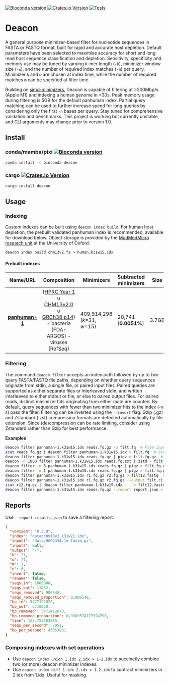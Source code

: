 [![Bioconda version](https://anaconda.org/bioconda/deacon/badges/version.svg)](https://anaconda.org/bioconda/deacon) [![Crates.io Version](https://img.shields.io/crates/v/deacon?style=flat-square)](https://crates.io/crates/deacon) [![Tests](https://github.com/bede/deacon/actions/workflows/test.yml/badge.svg)](https://github.com/bede/deacon/actions/workflows/test.yml)

# Deacon

A general purpose minimizer-based filter for nucleotide sequences in FASTA or FASTQ format, built for rapid and accurate host depletion. Default parameters have been selected to maximise accuracy for short and long read host sequence classification and depletion. Sensitivity, specificity and memory use may be tuned by varying *k*-mer length (`-k`), minimizer window size (`-w`), and the number of required index matches (`-m`) per query. Minimizer `k` and `w`  are chosen at index time, while the number of required matches `m` can be specified at filter time.

Building on [simd-minimizers](https://github.com/rust-seq/simd-minimizers), Deacon is capable of filtering at >200Mbp/s (Apple M1) and indexing a human genome in <30s. Peak memory usage during filtering is 5GB for the default panhuman index. Partial query matching can be used to further increase speed for long queries by considering only the first `-n` bases per query. Stay tuned for comprehensive validation and benchmarks. This project is working but currently unstable, and CLI arguments may change prior to version 1.0.

## Install

### conda/mamba/pixi  [![Bioconda version](https://anaconda.org/bioconda/deacon/badges/version.svg)](https://anaconda.org/bioconda/deacon)

```bash
conda install -c bioconda deacon
```

### cargo [![Crates.io Version](https://img.shields.io/crates/v/deacon?style=flat-square)](https://crates.io/crates/deacon)

```bash
cargo install deacon
```

## Usage

### Indexing

Custom indexes can be built using `deacon index build`. For human host depletion, the prebuilt validated panhuman index is recommended, available for download below. Object storage is provided by the [ModMedMicro research unit](https://www.expmedndm.ox.ac.uk/modernising-medical-microbiology) at the University of Oxford.

```shell
deacon index build chm13v2.fa > human.k31w15.idx
```

#### Prebuilt indexes

|                           Name/URL                           |                         Composition                          | Minimizers                   | Subtracted minimizers | Size  | Date    |
| :----------------------------------------------------------: | :----------------------------------------------------------: | ---------------------------- | --------------------- | ----- | ------- |
| [**panhuman-1**](https://objectstorage.uk-london-1.oraclecloud.com/n/lrbvkel2wjot/b/human-genome-bucket/o/deacon/panhuman-1.k31w15.idx) | ([HPRC Year 1](https://github.com/human-pangenomics/HPP_Year1_Assemblies/blob/main/assembly_index/Year1_assemblies_v2_genbank.index) ∪ [CHM13v2.0](https://www.ncbi.nlm.nih.gov/assembly/11828891) ∪ [GRCh38.p14](https://www.ncbi.nlm.nih.gov/datasets/genome/GCF_000001405.40)) - bacteria (FDA-ARGOS)  - viruses (RefSeq) | 409,914,298 (*k*=31, *w*=15) | 20,741 (**0.0051%**)  | 3.7GB | 2025-04 |

### Filtering

The command `deacon filter` accepts an index path followed by up to two query FASTA/FASTQ file paths, depending on whether query sequences originate from stdin, a single file, or paired input files. Paired queries are supported as either separate files or interleaved stdin, and written interleaved to either stdout or file, or else to paired output files. For paired reads, distinct minimizer hits originating from either mate are counted. By default, query sequences with fewer than two minimizer hits to the index (`-m 2`) pass the filter. Filtering can be inverted using the `--invert` flag. Gzip (.gz) and Zstandard (.zst) compression formats are detected automatically by file extension. Since (de)compression can be rate limiting, consider using Zstandard rather than Gzip for best performance.

**Examples**

```bash
deacon filter panhuman-1.k31w15.idx reads.fq.gz -o filt.fq  # File input & output
zcat reads.fq.gz | deacon filter panhuman-1.k31w15.idx > filt.fq  # Stdin and stdout
deacon filter panhuman-1.k31w15.idx reads.fq.gz | pigz > filt.fq.gz  # Parallel gzip
deacon -n 1000 filter panhuman-1.k31w15.idx reads.fq.zst | zstd > filt.fq.zst  # Fastest
deacon filter -m 3 panhuman-1.k31w15.idx reads.fq.gz | pigz > filt.fq.gz  # More precise
deacon filter -m 1 panhuman-1.k31w15.idx reads.fq.gz | pigz > filt.fq.gz  # More sensitive
deacon filter panhuman-1.k31w15.idx r1.fq.gz r2.fq.gz > filt12.fastq  # Paired file input
deacon filter panhuman-1.k31w15.idx r1.fq.gz r2.fq.gz --output filt.r1.fq.gz --output2 filt.r2.fq.gz  # Paired file input/output
zcat r12.fq.gz | deacon filter panhuman-1.k31w15.idx - - > filt12.fastq  # Interleaved stdin
deacon filter panhuman-1.k31w15.idx reads.fq.gz --report report.json > filt.fq  # Save report JSON
```

## Reports

Use `--report results.json` to save a filtering report:
```json
{
  "version": "0.3.0",
  "index": "data/chm13v2.k31w21.idx",
  "input1": "data/HG02334.1m.fastq.gz",
  "input2": null,
  "output": "-",
  "k": 31,
  "w": 21,
  "m": 1,
  "n": 0,
  "invert": false,
  "rename": false,
  "seqs_in": 1000000,
  "seqs_out": 13452,
  "seqs_removed": 986548,
  "seqs_removed_proportion": 0.986548,
  "bp_in": 5477122928,
  "bp_out": 5710050,
  "bp_removed": 5471412878,
  "bp_removed_proportion": 0.9989574727324798,
  "time": 125.755103875,
  "seqs_per_second": 7951,
  "bp_per_second": 43553881
}
```

### Composing indexes with set operations

- Use `deacon index union 1.idx 2.idx > 1+2.idx` to succinctly combine two (or more) deacon minimizer indexes.
- Use `deacon index diff 1.idx 2.idx > 1-2.idx` to subtract minimizers in 2.idx from 1.idx. Useful for masking.
